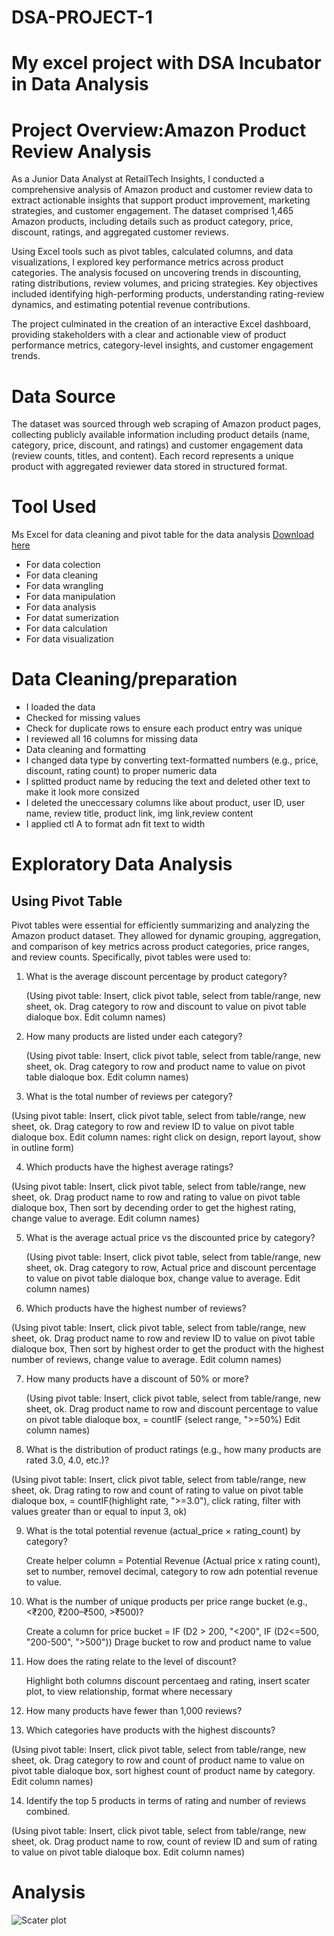 # DSA-PROJECT-1
# My excel project with DSA Incubator in Data Analysis
# Project Overview:Amazon Product Review Analysis
As a Junior Data Analyst at RetailTech Insights, I conducted a comprehensive analysis of Amazon product and customer review data to extract actionable insights that support product improvement, marketing strategies, and customer engagement. The dataset comprised 1,465 Amazon products, including details such as product category, price, discount, ratings, and aggregated customer reviews.

Using Excel tools such as pivot tables, calculated columns, and data visualizations, I explored key performance metrics across product categories. The analysis focused on uncovering trends in discounting, rating distributions, review volumes, and pricing strategies. Key objectives included identifying high-performing products, understanding rating-review dynamics, and estimating potential revenue contributions.

The project culminated in the creation of an interactive Excel dashboard, providing stakeholders with a clear and actionable view of product performance metrics, category-level insights, and customer engagement trends.
# Data Source
The dataset was sourced through web scraping of Amazon product pages, collecting publicly available information including product details (name, category, price, discount, and ratings) and customer engagement data (review counts, titles, and content). Each record represents a unique product with aggregated reviewer data stored in structured format.
# Tool Used
Ms Excel for data cleaning and pivot table for the data analysis [Download here](https://www.microsoft.com/en-us/microsoft-365/excel?msockid=3051be019ec16d900feaab689f5f6c24)
  * For data colection
  * For data cleaning
  * For data wrangling
  * For data manipulation
  * For data analysis
  * For datat sumerization
  * For data calculation
  * For data visualization
# Data Cleaning/preparation
* I loaded the data
* Checked for missing values
* Check for duplicate rows to ensure each product entry was unique
* I reviewed all 16 columns for missing data
* Data cleaning and formatting
* I changed data type by converting text-formatted numbers (e.g., price, discount, rating count) to proper numeric data
* I splitted product name by reducing the text and deleted other text to make it look more consized
* I deleted the uneccessary columns like about product, user ID, user name, review title, product link, img link,review content
* I applied ctl A to format adn fit text to width
# Exploratory Data Analysis
## Using Pivot Table
Pivot tables were essential for efficiently summarizing and analyzing the Amazon product dataset. They allowed for dynamic grouping, aggregation, and comparison of key metrics across product categories, price ranges, and review counts. Specifically, pivot tables were used to:
1. What is the average discount percentage by product category?

   (Using pivot table: Insert, click pivot table, select from table/range, new sheet, ok. Drag category to row and discount to value on pivot table dialoque box. Edit column names)
2. How many products are listed under each category?
  
   (Using pivot table: Insert, click pivot table, select from table/range, new sheet, ok. Drag category to row and product name to value on pivot table dialoque box. Edit column names)

 3. What is the total number of reviews per category?

 (Using pivot table: Insert, click pivot table, select from table/range, new sheet, ok. Drag category to row and review ID to value on pivot table dialoque box. Edit column names: right click on design, report layout, show in outline form)
   
4. Which products have the highest average ratings?

 (Using pivot table: Insert, click pivot table, select from table/range, new sheet, ok. Drag product name to row and rating to value on pivot table dialoque box, Then sort by decending order to get the highest rating, change value to average. Edit column names)
   
5. What is the average actual price vs the discounted price by category?

   (Using pivot table: Insert, click pivot table, select from table/range, new sheet, ok. Drag category to row,  Actual price and discount percentage to value on pivot table dialoque box, change value to average. Edit column names)
   
6. Which products have the highest number of reviews?

(Using pivot table: Insert, click pivot table, select from table/range, new sheet, ok. Drag product name to row and review ID to value on pivot table dialoque box, Then sort by highest order to get the product with the highest number of reviews, change value to average. Edit column names)
   
7. How many products have a discount of 50% or more?

   (Using pivot table: Insert, click pivot table, select from table/range, new sheet, ok. Drag product name to row and discount percentage to value on pivot table dialoque box, = countIF (select range, ">=50%) Edit column names)


8. What is the distribution of product ratings (e.g., how many products are rated 3.0, 4.0, etc.)?

 (Using pivot table: Insert, click pivot table, select from table/range, new sheet, ok. Drag rating to row and count of rating to value on pivot table dialoque box, = countIF(highlight rate, ">=3.0"), click rating, filter with values greater than or equal to input 3, ok)

 
9. What is the total potential revenue (actual_price × rating_count) by category?

   Create helper column = Potential Revenue (Actual price x rating count), set to number, removel decimal, category to row adn potential revenue to value.
   
10. What is the number of unique products per price range bucket (e.g., <₹200, ₹200–₹500, >₹500)?

    Create a column for price bucket
    = IF (D2 > 200, "<200", IF (D2<=500, "200-500", ">500"))
    Drage bucket to row and product name to value

    
11. How does the rating relate to the level of discount?

    Highlight both columns discount percentaeg and rating, insert scater plot, to view relationship, format where necessary
    
12. How many products have fewer than 1,000 reviews?

   
13. Which categories have products with the highest discounts?

  (Using pivot table: Insert, click pivot table, select from table/range, new sheet, ok. Drag category to row and count of product name to value on pivot table dialoque box, sort highest count of product name by category. Edit column names)
    
14. Identify the top 5 products in terms of rating and number of reviews combined.

(Using pivot table: Insert, click pivot table, select from table/range, new sheet, ok. Drag product name to row, count of review ID and sum of rating to value on pivot table dialoque box. Edit column names)

# Analysis


![Scater plot](https://github.com/user-attachments/assets/a8f62519-fd2d-400e-a40c-1464ced3c738)

